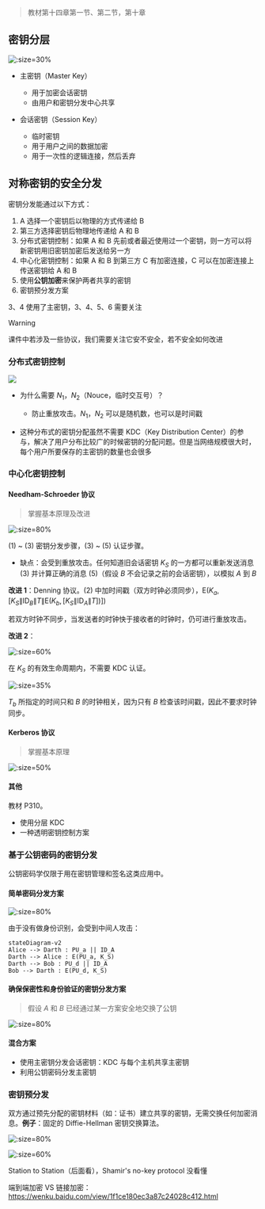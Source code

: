 > 教材第十四章第一节、第二节，第十章

## 密钥分层

![](_images/summary-application-of-symemtric-cipher-1.png ':size=30%')

- 主密钥（Master Key）
  - 用于加密会话密钥
  - 由用户和密钥分发中心共享

- 会话密钥（Session Key）
  - 临时密钥
  - 用于用户之间的数据加密
  - 用于一次性的逻辑连接，然后丢弃

## 对称密钥的安全分发

密钥分发能通过以下方式：
1. A 选择一个密钥后以物理的方式传递给 B
2. 第三方选择密钥后物理地传递给 A 和 B
3. 分布式密钥控制：如果 A 和 B 先前或者最近使用过一个密钥，则一方可以将新密钥用旧密钥加密后发送给另一方
4. 中心化密钥控制：如果 A 和 B 到第三方 C 有加密连接，C 可以在加密连接上传送密钥给 A 和 B
5. 使用**公钥加密**来保护两者共享的密钥
6. 密钥预分发方案

3、4 使用了主密钥，3、4、5、6 需要关注

> [!WARNING]
> 课件中若涉及一些协议，我们需要关注它安不安全，若不安全如何改进


### 分布式密钥控制

![](_images/summary-application-of-symemtric-cipher-2.png)

- 为什么需要 $N_1$，$N_2$（Nouce，临时交互号）？
  - 防止重放攻击。$N_1$，$N_2$ 可以是随机数，也可以是时间戳

- 这种分布式的密钥分配虽然不需要 KDC（Key Distribution Center）的参与，解决了用户分布比较广的时候密钥的分配问题。但是当网络规模很大时，每个用户所要保存的主密钥的数量也会很多

### 中心化密钥控制

#### Needham-Schroeder 协议

> 掌握基本原理及改进

![](_images/summary-application-of-symemtric-cipher-3.png ':size=80%')

(1) ~ (3) 密钥分发步骤，(3) ~ (5) 认证步骤。

- 缺点：会受到重放攻击。任何知道旧会话密钥 $K_S$ 的一方都可以重新发送消息 (3) 并计算正确的消息 (5)（假设 $B$ 不会记录之前的会话密钥），以模拟 $A$ 到 $B$

**改进 1**：Denning 协议。(2) 中加时间戳（双方时钟必须同步），$\mathrm{E}\left(K_{a},\left[K_{S}\left\|\mathrm{ID}_{B}\right\| T\left\|\mathrm{E}\left(K_{b},\left[K_{S}\left\|\mathrm{ID}_{A}\right\| T\right]\right)\right]\right)\right.$

若双方时钟不同步，当发送者的时钟快于接收者的时钟时，仍可进行重放攻击。

**改进 2**：

![](_images/summary-application-of-symemtric-cipher-4.png ':size=60%')

在 $K_S$ 的有效生命周期内，不需要 KDC 认证。

![](_images/summary-application-of-symemtric-cipher-5.png ':size=35%')

$T_b$ 所指定的时间只和 $B$ 的时钟相关，因为只有 $B$ 检查该时间戳，因此不要求时钟同步。


#### Kerberos 协议

> 掌握基本原理

![](_images/summary-application-of-symemtric-cipher-6.png ':size=50%')


#### 其他

教材 P310。

- 使用分层 KDC
- 一种透明密钥控制方案

### 基于公钥密码的密钥分发

公钥密码学仅限于用在密钥管理和签名这类应用中。

<!-- <img src="https://cdn.jsdelivr.net/gh/JingqingLin/ImageHosting@master/img/20200604111602.png" width="70%"/>

RSA 填充，抵抗选择密文攻击 -->

#### 简单密码分发方案

![](_images/summary-application-of-symemtric-cipher-7.png ':size=80%')

由于没有做身份识别，会受到中间人攻击：

```mermaid
stateDiagram-v2
Alice --> Darth : PU_a || ID_A
Darth --> Alice : E(PU_a, K_S)
Darth --> Bob : PU_d || ID_A
Bob --> Darth : E(PU_d, K_S)
```

#### 确保保密性和身份验证的密钥分发方案

> 假设 $A$ 和 $B$ 已经通过某一方案安全地交换了公钥

![](_images/summary-application-of-symemtric-cipher-8.png ':size=80%')

#### 混合方案

- 使用主密钥分发会话密钥：KDC 与每个主机共享主密钥
- 利用公钥密码分发主密钥

### 密钥预分发

双方通过预先分配的密钥材料（如：证书）建立共享的密钥，无需交换任何加密消息。**例子**：固定的 Diffie-Hellman 密钥交换算法。

![](_images/summary-application-of-symemtric-cipher-9.png ':size=80%')

![](_images/summary-application-of-symemtric-cipher-10.png ':size=60%')


Station to Station（后面看），Shamir's no-key protocol 没看懂

端到端加密 VS 链接加密：https://wenku.baidu.com/view/1f1ce180ec3a87c24028c412.html